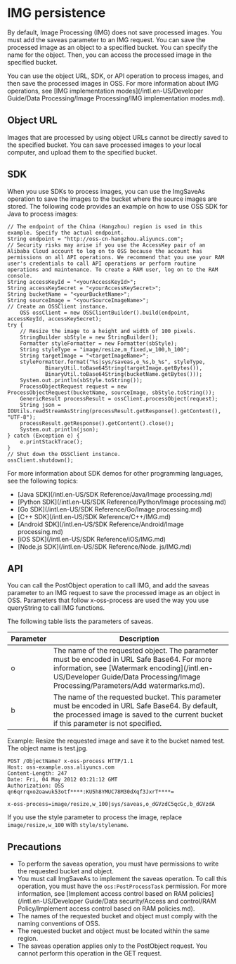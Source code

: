 # IMG persistence

By default, Image Processing \(IMG\) does not save processed images. You must add the saveas parameter to an IMG request. You can save the processed image as an object to a specified bucket. You can specify the name for the object. Then, you can access the processed image in the specified bucket.

You can use the object URL, SDK, or API operation to process images, and then save the processed images in OSS. For more information about IMG operations, see [IMG implementation modes](/intl.en-US/Developer Guide/Data Processing/Image Processing/IMG implementation modes.md).

## Object URL

Images that are processed by using object URLs cannot be directly saved to the specified bucket. You can save processed images to your local computer, and upload them to the specified bucket.

## SDK

When you use SDKs to process images, you can use the ImgSaveAs operation to save the images to the bucket where the source images are stored. The following code provides an example on how to use OSS SDK for Java to process images:

```
// The endpoint of the China (Hangzhou) region is used in this example. Specify the actual endpoint.
String endpoint = "http://oss-cn-hangzhou.aliyuncs.com";
// Security risks may arise if you use the AccessKey pair of an Alibaba Cloud account to log on to OSS because the account has permissions on all API operations. We recommend that you use your RAM user's credentials to call API operations or perform routine operations and maintenance. To create a RAM user, log on to the RAM console.
String accessKeyId = "<yourAccessKeyId>";
String accessKeySecret = "<yourAccessKeySecret>";
String bucketName = "<yourBucketName>";
String sourceImage = "<yourSourceImageName>";
// Create an OSSClient instance.
    OSS ossClient = new OSSClientBuilder().build(endpoint, accessKeyId, accessKeySecret);
try {
    // Resize the image to a height and width of 100 pixels.
    StringBuilder sbStyle = new StringBuilder();
    Formatter styleFormatter = new Formatter(sbStyle);
    String styleType = "image/resize,m_fixed,w_100,h_100";
    String targetImage = "<targetImageName>";
    styleFormatter.format("%s|sys/saveas,o_%s,b_%s", styleType,
            BinaryUtil.toBase64String(targetImage.getBytes()),
            BinaryUtil.toBase64String(bucketName.getBytes()));
    System.out.println(sbStyle.toString());
    ProcessObjectRequest request = new ProcessObjectRequest(bucketName, sourceImage, sbStyle.toString());
    GenericResult processResult = ossClient.processObject(request);
    String json = IOUtils.readStreamAsString(processResult.getResponse().getContent(), "UTF-8");
    processResult.getResponse().getContent().close();
    System.out.println(json);
} catch (Exception e) {
    e.printStackTrace();
}
// Shut down the OSSClient instance.
ossClient.shutdown();
```

For more information about SDK demos for other programming languages, see the following topics:

-   [Java SDK](/intl.en-US/SDK Reference/Java/Image processing.md)
-   [Python SDK](/intl.en-US/SDK Reference/Python/Image processing.md)
-   [Go SDK](/intl.en-US/SDK Reference/Go/Image processing.md)
-   [C++ SDK](/intl.en-US/SDK Reference/C++/IMG.md)
-   [Android SDK](/intl.en-US/SDK Reference/Android/Image processing.md)
-   [iOS SDK](/intl.en-US/SDK Reference/iOS/IMG.md)
-   [Node.js SDK](/intl.en-US/SDK Reference/Node. js/IMG.md)

## API

You can call the PostObject operation to call IMG, and add the saveas parameter to an IMG request to save the processed image as an object in OSS. Parameters that follow x-oss-process are used the way you use queryString to call IMG functions.

The following table lists the parameters of saveas.

|Parameter|Description|
|---------|-----------|
|o|The name of the requested object. The parameter must be encoded in URL Safe Base64. For more information, see [Watermark encoding](/intl.en-US/Developer Guide/Data Processing/Image Processing/Parameters/Add watermarks.md).|
|b|The name of the requested bucket. This parameter must be encoded in URL Safe Base64. By default, the processed image is saved to the current bucket if this parameter is not specified.|

Example: Resize the requested image and save it to the bucket named test. The object name is test.jpg.

```
POST /ObjectName? x-oss-process HTTP/1.1
Host: oss-example.oss.aliyuncs.com
Content-Length: 247
Date: Fri, 04 May 2012 03:21:12 GMT
Authorization: OSS qn6qrrqxo2oawuk53otf****:KU5h8YMUC78M30dXqf3JxrT****=

x-oss-process=image/resize,w_100|sys/saveas,o_dGVzdC5qcGc,b_dGVzdA
```

If you use the style parameter to process the image, replace `image/resize,w_100` with `style/stylename`.

## Precautions

-   To perform the saveas operation, you must have permissions to write the requested bucket and object.
-   You must call ImgSaveAs to implement the saveas operation. To call this operation, you must have the `oss:PostProcessTask` permission. For more information, see [Implement access control based on RAM policies](/intl.en-US/Developer Guide/Data security/Access and control/RAM Policy/Implement access control based on RAM policies.md).
-   The names of the requested bucket and object must comply with the naming conventions of OSS.
-   The requested bucket and object must be located within the same region.
-   The saveas operation applies only to the PostObject request. You cannot perform this operation in the GET request.

